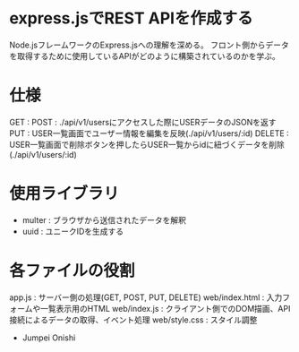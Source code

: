 # express.jsでREST APIを作成する

Node.jsフレームワークのExpress.jsへの理解を深める。
フロント側からデータを取得するために使用しているAPIがどのように構築されているのかを学ぶ。

# 仕様
GET    : 
POST   : ./api/v1/usersにアクセスした際にUSERデータのJSONを返す
PUT    : USER一覧画面でユーザー情報を編集を反映(./api/v1/users/:id)
DELETE : USER一覧画面で削除ボタンを押したらUSER一覧からidに紐づくデータを削除(./api/v1/users/:id)


# 使用ライブラリ
* multer : ブラウザから送信されたデータを解釈
* uuid   : ユニークIDを生成する


# 各ファイルの役割
app.js : サーバー側の処理(GET, POST, PUT, DELETE)
web/index.html : 入力フォームや一覧表示用のHTML 
web/index.js   : クライアント側でのDOM描画、API接続によるデータの取得、イベント処理
web/style.css  : スタイル調整


* Jumpei Onishi
